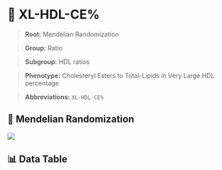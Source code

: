 # 🧪 XL-HDL-CE%

> **Root:** Mendelian Randomization

> **Group:** Ratio  

> **Subgroup:** HDL ratios

> **Phenotype:** Cholesteryl Esters to Total-Lipids in Very Large HDL percentage  

> **Abbreviations:** `XL-HDL-CE%`

## 🧬 Mendelian Randomization  

<img src="/MR/Figures/Inverse/XL-HDL-CE%.png"/>


## 📊 Data Table


<CsvTableMRI src="/MR/Data/Inverse/XL-HDL-CE%.csv"/>
